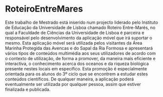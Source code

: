 # RoteiroEntreMares
Este trabalho de Mestrado está inserido num projecto liderado pelo Instituto de Educação da Universidade de Lisboa chamado Roteiro Entre-Marés, no qual a Faculdade de Ciências da Universidade de Lisboa é parceira e responsável pelo desenvolvimento da aplicação móvel que irá suportar o mesmo. Esta aplicação móvel será utilizada pelos visitantes da Área Marinha Protegida das Avencas e do Sapal da Ria Formosa e apresentará vários tipos de conteúdos multimédia aos seus utilizadores de acordo com o contexto de utilização, de forma a promover, da maneira mais eficiente e interactiva, o conhecimento acerca dos oceanos e da riqueza biológica presente nestes locais em específico. Esta promoção é especialmente orientada para os alunos do 3º ciclo que se encontrem a estudar estes conteúdos científicos. De qualquer maneira, a aplicação poderá eventualmente ser utilizada por qualquer pessoa, assim que estiver finalizada e publicada.
